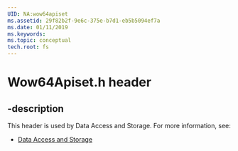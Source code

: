 ```yaml
---
UID: NA:wow64apiset
ms.assetid: 29f82b2f-9e6c-375e-b7d1-eb5b5094ef7a
ms.date: 01/11/2019
ms.keywords: 
ms.topic: conceptual
tech.root: fs
---
```


# Wow64Apiset.h header


## -description


This header is used by Data Access and Storage. For more information, see:

- [Data Access and Storage](../_fs/index.md)

